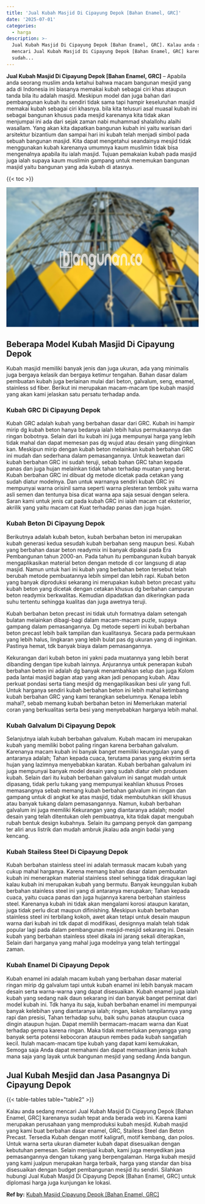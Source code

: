 ```yaml
---
title: 'Jual Kubah Masjid Di Cipayung Depok [Bahan Enamel, GRC]'
date: '2025-07-01'
categories:
  - harga
description: >-
  Jual Kubah Masjid Di Cipayung Depok [Bahan Enamel, GRC]. Kalau anda sedang
  mencari Jual Kubah Masjid Di Cipayung Depok [Bahan Enamel, GRC] karenanya
  sudah...
---
```


**Jual Kubah Masjid Di Cipayung Depok \[Bahan Enamel, GRC\]** – Apabila anda seorang muslim anda ketahui bahwa macam bangunan mesjid yang ada di Indonesia ini biasanya memakai kubah sebagai ciri khas ataupun tanda bila itu adalah masjid. Meskipun model dan juga bahan dari pembangunan kubah itu sendiri tidak sama tapi hampir keseluruhan masjid memakai kubah sebagai ciri khasnya. bila kita telusuri asal muasal kubah ini sebagai bangunan khusus pada mesjid karenanya kita tidak akan menjumpai ini ada dari sejak zaman nabi muhammad shalallohu alaihi wasallam. Yang akan kita dapatkan bangunan kubah ini yaitu warisan dari arsitektur bizantium dan sampai hari ini kubah telah menjadi simbol pada sebuah bangunan masjid. Kita dapat mengetahui seandainya mesjid tidak menggunakan kubah karenanya umumnya kaum muslimin tidak bisa mengenalnya apabila itu ialah masjid. Tujuan pemakaian kubah pada masjid juga ialah supaya kaum muslimin gampang untuk menemukan bangunan masjid yaitu bangunan yang ada kubah di atasnya.

{{< toc >}}

![Jual Kubah Masjid Di Cipayung Depok [Bahan Enamel, GRC]](/images/jual-kubah-masjid-33.png)

## Beberapa Model Kubah Masjid Di Cipayung Depok

Kubah masjid memiliki banyak jenis dan juga ukuran, ada yang minimalis juga bergaya kelasik dan bergaya ketimur tengahan. Bahan dasar dalam pembuatan kubah juga berlainan mulai dari beton, galvalum, seng, enamel, stainless sd fiber. Berikut ini merupakan macam-macam tipe kubah masjid yang akan kami jelaskan satu persatu terhadap anda.

### Kubah GRC Di Cipayung Depok

Kubah GRC adalah kubah yang berbahan dasar dari GRC. Kubah ini hampir mirip dg kubah beton hanya bedanya ialah lebih halus permukaannya dan ringan bobotnya. Selain dari itu kubah ini juga mempunyai harga yang lebih tidak mahal dan dapat memesan pas dg wujud atau desain yang diinginkan kan. Meskipun mirip dengan kubah beton melainkan kubah berbahan GRC ini mudah dan sederhana dalam pemasangannya. Untuk keawetan dari kubah berbahan GRC ini sudah teruji, sebab bahan GRC tahan kepada panas dan juga hujan melainkan tidak tahan terhadap muatan yang berat. Kubah berbahan GRC ini dibuat dg metode dicetak pada cetakan yang sudah diatur modelnya. Dan untuk warnanya sendiri kubah GRC ini mempunyai warna orisinil sama seperti warna plesteran tembok yaitu warna asli semen dan tentunya bisa dicat warna apa saja sesuai dengan selera. Saran kami untuk jenis cat pada kubah GRC ini ialah macam cat eksterior, akrilik yang yaitu macam cat Kuat terhadap panas dan juga hujan.

### Kubah Beton Di Cipayung Depok

Berikutnya adalah kubah beton, kubah berbahan beton ini merupakan kubah generasi kedua sesudah kubah berbahan seng maupun besi. Kubah yang berbahan dasar beton readymix ini banyak dipakai pada Era Pembangunan tahun 2000-an. Pada tahun itu pembangunan kubah banyak mengaplikasikan material beton dengan metode di cor langsung di atap masjid. Namun untuk hari ini kubah yang berbahan beton tersebut telah berubah metode pembuatannya lebih simpel dan lebih rapi. Kubah beton yang banyak diproduksi sekarang ini merupakan kubah beton precast yaitu kubah beton yang dicetak dengan cetakan khusus dg berbahan campuran beton readymix berkwalitas. Kemudian dipadatkan dan dikeringkan pada suhu tertentu sehingga kualitas dan juga awetnya teruji.

Kubah berbahan beton precast ini tidak utuh formatnya dalam setengah bulatan melainkan dibagi-bagi dalam macam-macam puzle, supaya gampang dalam pemasangannya. Dg metode seperti ini kubah berbahan beton precast lebih baik tampilan dan kualitasnya. Secara pada permukaan yang lebih halus, lingkaran yang lebih bulat pas dg ukuran yang di inginkan. Pastinya hemat, tdk banyak biaya dalam pemasangannya.

Kekurangan dari kubah beton ini yakni pada muatannya yang lebih berat dibanding dengan tipe kubah lainnya. Anjurannya untuk penerapan kubah berbahan beton ini adalah dg banyak menambahkan selup dan juga Kolom pada lantai masjid bagian atap yang akan jadi penopang kubah. Atau perkuat pondasi serta tiang mesjid dg mengaplikasikan besi ulir yang full. Untuk harganya sendiri kubah berbahan beton ini lebih mahal ketimbang kubah berbahan GRC yang kami terangkan sebelumnya. Kenapa lebih mahal?, sebab memang kubah berbahan beton ini Memerlukan material coran yang berkualitas serta besi yang menyebabkan harganya lebih mahal.

### Kubah Galvalum Di Cipayung Depok

Selanjutnya ialah kubah berbahan galvalum. Kubah macam ini merupakan kubah yang memiliki bobot paling ringan karena berbahan galvalum. Karenanya macam kubah ini banyak banget memiliki keunggulan yang di antaranya adalah; Tahan kepada cuaca, terutama panas yang ekstrim serta hujan yang lazimnya menyebabkan karatan. Kubah berbahan galvalum ini juga mempunyai banyak model desain yang sudah diatur oleh produsen kubah. Selain dari itu kubah berbahan galvalum ini sangat mudah untuk dipasang, tidak perlu tukang yang mempunyai keahlian khusus Proses memasangnya sebab memang kubah berbahan galvalum ini ringan dan gampang untuk di angkat ke atas masjid, tidak membutuhkan skill khusus atau banyak tukang dalam pemasangannya. Namun, kubah berbahan galvalum ini juga memiliki Kekurangan yang diantaranya adalah; model desain yang telah ditentukan oleh pembuatnya, kita tidak dapat mengubah rubah bentuk design kubahnya. Selain itu gampang penyok dan gampang ter aliri arus listrik dan mudah ambruk jikalau ada angin badai yang kencang.

### Kubah Stailess Steel Di Cipayung Depok

Kubah berbahan stainless steel ini adalah termasuk macam kubah yang cukup mahal harganya. Karena memang bahan dasar dalam pembuatan kubah ini menerapkan material stainless steel sehingga tidak diragukan lagi kalau kubah ini merupakan kubah yang bermutu. Banyak keunggulan kubah berbahan stainless steel ini yang di antaranya merupakan; Tahan kepada cuaca, yaitu cuaca panas dan juga hujannya karena berbahan stainless steel. Karenanya kubah ini tidak akan mengalami korosi ataupun karatan, juga tidak perlu dicat maupun difinishing. Meskipun kubah berbahan stainless steel ini terbilang kokoh, awet akan tetapi untuk desain maupun warna dari kubah ini tdk dapat di modifikasi, designnya malah telah tidak popular lagi pada dalam pembangunan mesjid-mesjid sekarang ini. Desain kubah yang berbahan stainless steel dikala ini jarang sekali diterapkan, Selain dari harganya yang mahal juga modelnya yang telah tertinggal zaman.

### Kubah Enamel Di Cipayung Depok

Kubah enamel ini adalah macam kubah yang berbahan dasar material ringan mirip dg galvalum tapi untuk kubah enamel ini lebih banyak macam desain serta warna-warna yang dapat disesuaikan. Kubah enamel juga ialah kubah yang sedang naik daun sekarang ini dan banyak banget peminat dari model kubah ini. Tdk hanya itu saja, kubah berbahan enamel ini mempunyai banyak kelebihan yang diantaranya ialah; ringan, kokoh tampilannya yang rapi dan presisi, Tahan terhadap suhu, baik suhu panas ataupun cuaca dingin ataupun hujan. Dapat memilih bermacam-macam warna dan Kuat terhadap gempa karena ringan. Maka tidak memerlukan penyangga yang banyak serta potensi kebocoran ataupun rembes pada kubah sangatlah kecil. Itulah macam-macam tipe kubah yang dapat kami kemukakan, Semoga saja Anda dapat memahami dan dapat memastikan jenis kubah mana saja yang layak untuk bangunan mesjid yang sedang Anda bangun.

## Jual Kubah Mesjid dan Jasa Pasangnya Di Cipayung Depok

{{< table-tables table="table2" >}}

Kalau anda sedang mencari Jual Kubah Masjid Di Cipayung Depok \[Bahan Enamel, GRC\] karenanya sudah tepat anda berada web ini. Karena kami merupakan perusahaan yang memproduksi kubah mesjid. Kubah masjid yang kami buat berbahan dasar enamel, GRC, Stailess Steel dan Beton Precast. Tersedia Kubah dengan motif kaligrafi, motif kembang, dan polos. Untuk warna serta ukuran diameter kubah dapat disesuaikan dengan kebutuhan pemesan. Selain menjual kubah, kami juga menyedikan jasa pemasangannya dengan tukang yang berpengalaman. Harga kubah mesjid yang kami jualpun merupakan harga terbaik, harga yang standar dan bisa disesuaikan dengan budget pembangunan mesjid itu sendiri. Silahkan hubungi Jual Kubah Masjid Di Cipayung Depok \[Bahan Enamel, GRC\] untuk diplomasi harga juga kunjungan ke lokasi.

**Ref by:** [Kubah Masjid Cipayung Depok [Bahan Enamel, GRC]](https://id.wikipedia.org/wiki/Kubah)
